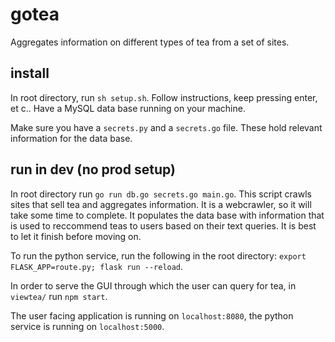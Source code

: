 # gotea
Aggregates information on different types of tea from a set of sites.

## install

In root directory, run `sh setup.sh`. Follow instructions, keep pressing enter, et c.. Have a MySQL data base running on your machine.


Make sure you have a `secrets.py` and a `secrets.go` file. These hold relevant information for the data base.

## run in dev (no prod setup)

In root directory run `go run db.go secrets.go main.go`. This script crawls sites that sell tea and aggregates information. It is a webcrawler, so it will take some time to complete. It populates the data base with information that is used to reccommend teas to users based on their text queries. It is best to let it finish before moving on.

To run the python service, run the following in the root directory: `export FLASK_APP=route.py; flask run --reload`.

In order to serve the GUI through which the user can query for tea, in `viewtea/` run `npm start`.

The user facing application is running on `localhost:8080`, the python service is running on `localhost:5000`.
